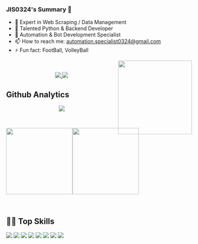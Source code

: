 ### JIS0324's Summary 👋

- 🔭 Expert in Web Scraping / Data Management
- 🌱 Talented Python & Backend Developer
- 👯 Automation & Bot Development Specialist
- 📫 How to reach me: automation.specialist0324@gmail.com
- ⚡ Fun fact: FootBall, VolleyBall

<img align='right' src="https://media.giphy.com/media/M9gbBd9nbDrOTu1Mqx/giphy.gif" width="200">
<br/>

<p align="center">
    <a href="">
        <img src="https://visitor-badge.laobi.icu/badge?page_id=jis0324.jis0324">
        <img src="https://img.shields.io/twitter/follow/AgaScoot_Reggae?color=red&label=Twitter&style=flat-square">
        <!-- <img src="https://img.shields.io/youtube/channel/subscribers/UC3tF03J2dqJVmrKuYK2rNIA?label=Youtube&style=flat-square"> -->
    </a>
</p>
<!--**Statistik Efektif**-->

## Github Analytics
<p align="center">
    <img alig
        src="https://github-profile-trophy.vercel.app/?username=jis0324&no-bg=true&no-frame=true&theme=onedark&column=7" />
</p>
<br>

<!--START_SECTION:waka-->
<!-- ![jis0324 Contribution Stats](https://github-contribution-stats.vercel.app/api/?username=jis0324) -->
<p align="center" style="display:flex;">
<a href="https://github.com/jis0324">
  <img height="180em" src="https://github-readme-stats.vercel.app/api?username=jis0324&show_icons=true&theme=midnight-purple&include_all_commits=true&count_private=true" />
</a>
<a href="https://github.com/jis0324">
  <img height="180em" src="https://github-readme-streak-stats.herokuapp.com/?user=jis0324&theme=highcontrast" /></a>
</p>
<!--END_SECTION:waka-->
<br>

## 👨‍💻 Top Skills
<p>
  <img src="https://img.shields.io/badge/GIT%20-%23F05033.svg?&style=for-the-badge&logo=git&logoColor=white" />
  <img src="https://img.shields.io/badge/Python-success?&style=for-the-badge&logo=python&logoColor=white" />
  <img src="https://img.shields.io/badge/Django%20-%232635e3.svg??&style=for-the-badge&logo=vue.js&logoColorwhite" />
  <img src="https://img.shields.io/badge/Flask%20-%23e116db.svg?&style=for-the-badge&logo=vue.js&logoColorwhite" />
  <img src="https://img.shields.io/badge/Scrapy%20-%23e72020.svg?&style=for-the-badge&logo=vue.js&logoColorwhite" />
  <img src="https://img.shields.io/badge/@Selenium%20-%2335495e.svg?&style=for-the-badge&logo=vue.js&logoColorwhite" />
  <img src="https://img.shields.io/badge/Requests%20-%23E34F26.svg?&style=for-the-badge&logo=vue.js&logoColorwhite" />
  <img src="https://img.shields.io/badge/Beautifulsoup%20-%23e0e326.svg?&style=for-the-badge&logo=vue.js&logoColorwhite" />
</p>
<br>
